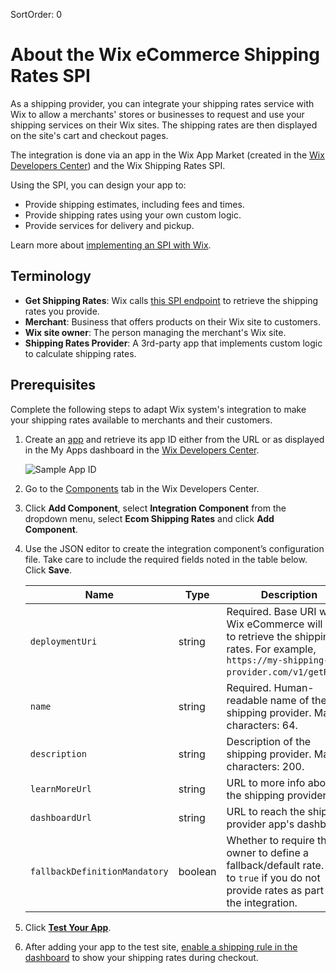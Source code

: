 SortOrder: 0
# About the Wix eCommerce Shipping Rates SPI

As a shipping provider, you can integrate your shipping rates service with Wix to allow a merchants' stores or businesses to request and use your shipping services on their Wix sites.
The shipping rates are then displayed on the site's cart and checkout pages.

The integration is done via an app in the Wix App Market (created in the [Wix Developers Center](https://dev.wix.com/)) and the Wix Shipping Rates SPI.

Using the SPI, you can design your app to:
+ Provide shipping estimates, including fees and times.
+ Provide shipping rates using your own custom logic.
+ Provide services for delivery and pickup.

Learn more about [implementing an SPI with Wix](https://dev.wix.com/api/rest/getting-started/service-provider-interface).

## Terminology


+ __Get Shipping Rates__: Wix calls [this SPI endpoint](https://dev.wix.com/api/rest/wix-ecommerce/shipping-rates-integration-spi/get-shipping-rates) to retrieve the shipping rates you provide.
+ __Merchant__: Business that offers products on their Wix site to customers.
+ __Wix site owner__: The person managing the merchant's Wix site.
+ __Shipping Rates Provider__: A 3rd-party app that implements custom logic to calculate shipping rates. 

## Prerequisites

Complete the following steps to adapt Wix system's integration to make your shipping rates available to merchants and their customers.

1. Create an [app](https://dev.wix.com/dc3/my-apps/) and retrieve its app ID either from the URL or as displayed in the My Apps dashboard in the [Wix Developers Center](https://dev.wix.com/).

    ![Sample App ID](https://s3.amazonaws.com/wixplorer-readme-images/shipping-rates-integration-spi%2Fappid.png "Sample App ID")

1. Go to the [Components](https://devforum.wix.com/kb/en/article/about-app-components) tab in the Wix Developers Center.
1. Click **Add Component**, select **Integration Component** from the dropdown menu, select **Ecom Shipping Rates** and click **Add Component**.
1. Use the JSON editor to create the integration component’s configuration file. Take care to include the required fields noted in the table below. Click **Save**.

    | Name                 | Type                     | Description       |
    | ---------------------|--------------------------|-------------------|
    | `deploymentUri`      | string                   | Required. Base URI which Wix eCommerce will call to retrieve the shipping rates. For example, `https://my-shipping-provider.com/v1/getRates`.|
    | `name`               | string                   | Required. Human-readable name of the shipping provider. Max characters: 64.|
    | `description`        | string                   | Description of the shipping provider. Max characters: 200.|
    | `learnMoreUrl`       | string                   | URL to more info about the shipping provider.|
    | `dashboardUrl`       | string                   | URL to reach the shipping provider app's dashboard.|
    | `fallbackDefinitionMandatory`      | boolean    | Whether to require the site owner to define a fallback/default rate. Set to `true` if you do not provide rates as part of the integration.|

1. Click [**Test Your App**](https://devforum.wix.com/kb/en/article/how-to-test-your-app-on-a-free-premium-development-site).
1. After adding your app to the test site, [enable a shipping rule in the dashboard](https://support.wix.com/en/article/wix-stores-offering-real-time-shipping-rates-via-third-party-apps) to show your shipping rates during checkout.